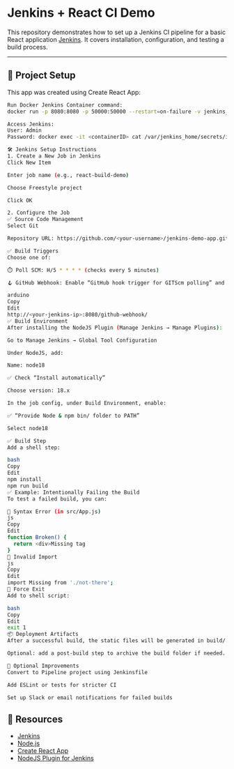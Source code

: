 # Jenkins + React CI Demo

This repository demonstrates how to set up a Jenkins CI pipeline for a basic React application [Jenkins](https://www.jenkins.io/). It covers installation, configuration, and testing a build process.

---

## 🚀 Project Setup

This app was created using Create React App:
```bash
Run Docker Jenkins Container command:
docker run -p 8080:8080 -p 50000:50000 --restart=on-failure -v jenkins_home:/var/jenkins_home jenkins/jenkins:lts-jdk17

Access Jenkins:
User: Admin
Password: docker exec -it <containerID> cat /var/jenkins_home/secrets/initialAdminPassword

🛠️ Jenkins Setup Instructions
1. Create a New Job in Jenkins
Click New Item

Enter job name (e.g., react-build-demo)

Choose Freestyle project

Click OK

2. Configure the Job
✅ Source Code Management
Select Git

Repository URL: https://github.com/<your-username>/jenkins-demo-app.git

✅ Build Triggers
Choose one of:

⏱️ Poll SCM: H/5 * * * * (checks every 5 minutes)

🪝 GitHub Webhook: Enable “GitHub hook trigger for GITScm polling” and set up webhook at:

arduino
Copy
Edit
http://<your-jenkins-ip>:8080/github-webhook/
✅ Build Environment
After installing the NodeJS Plugin (Manage Jenkins → Manage Plugins):

Go to Manage Jenkins → Global Tool Configuration

Under NodeJS, add:

Name: node18

✅ Check “Install automatically”

Choose version: 18.x

In the job config, under Build Environment, enable:

✅ “Provide Node & npm bin/ folder to PATH”

Select node18

✅ Build Step
Add a shell step:

bash
Copy
Edit
npm install
npm run build
✅ Example: Intentionally Failing the Build
To test a failed build, you can:

🔧 Syntax Error (in src/App.js)
js
Copy
Edit
function Broken() {
  return <div>Missing tag
}
🔧 Invalid Import
js
Copy
Edit
import Missing from './not-there';
🔧 Force Exit
Add to shell script:

bash
Copy
Edit
exit 1
📦 Deployment Artifacts
After a successful build, the static files will be generated in build/.

Optional: add a post-build step to archive the build folder if needed.

🤖 Optional Improvements
Convert to Pipeline project using Jenkinsfile

Add ESLint or tests for stricter CI

Set up Slack or email notifications for failed builds
```
## 📎 Resources

- [Jenkins](https://www.jenkins.io/)
- [Node.js](https://nodejs.org/)
- [Create React App](https://create-react-app.dev/)
- [NodeJS Plugin for Jenkins](https://plugins.jenkins.io/nodejs/)
